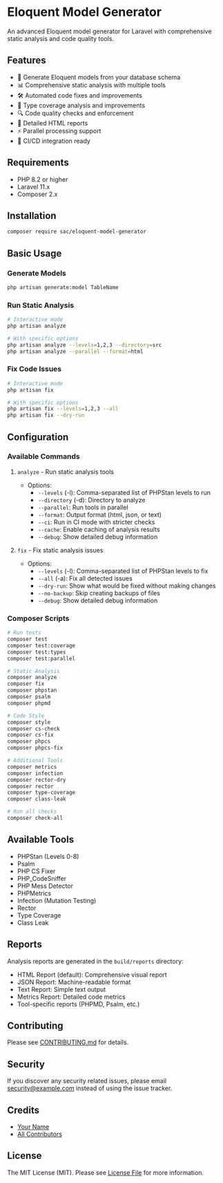 # Eloquent Model Generator

An advanced Eloquent model generator for Laravel with comprehensive static analysis and code quality tools.

## Features

- 🚀 Generate Eloquent models from your database schema
- 📊 Comprehensive static analysis with multiple tools
- 🛠️ Automated code fixes and improvements
- 🎯 Type coverage analysis and improvements
- 🔍 Code quality checks and enforcement
- 📝 Detailed HTML reports
- ⚡ Parallel processing support
- 🔄 CI/CD integration ready

## Requirements

- PHP 8.2 or higher
- Laravel 11.x
- Composer 2.x

## Installation

```bash
composer require sac/eloquent-model-generator
```

## Basic Usage

### Generate Models

```bash
php artisan generate:model TableName
```

### Run Static Analysis

```bash
# Interactive mode
php artisan analyze

# With specific options
php artisan analyze --levels=1,2,3 --directory=src
php artisan analyze --parallel --format=html
```

### Fix Code Issues

```bash
# Interactive mode
php artisan fix

# With specific options
php artisan fix --levels=1,2,3 --all
php artisan fix --dry-run
```

## Configuration

### Available Commands

1. `analyze` - Run static analysis tools
   - Options:
     - `--levels` (-l): Comma-separated list of PHPStan levels to run
     - `--directory` (-d): Directory to analyze
     - `--parallel`: Run tools in parallel
     - `--format`: Output format (html, json, or text)
     - `--ci`: Run in CI mode with stricter checks
     - `--cache`: Enable caching of analysis results
     - `--debug`: Show detailed debug information

2. `fix` - Fix static analysis issues
   - Options:
     - `--levels` (-l): Comma-separated list of PHPStan levels to fix
     - `--all` (-a): Fix all detected issues
     - `--dry-run`: Show what would be fixed without making changes
     - `--no-backup`: Skip creating backups of files
     - `--debug`: Show detailed debug information

### Composer Scripts

```bash
# Run tests
composer test
composer test:coverage
composer test:types
composer test:parallel

# Static Analysis
composer analyze
composer fix
composer phpstan
composer psalm
composer phpmd

# Code Style
composer style
composer cs-check
composer cs-fix
composer phpcs
composer phpcs-fix

# Additional Tools
composer metrics
composer infection
composer rector-dry
composer rector
composer type-coverage
composer class-leak

# Run all checks
composer check-all
```

## Available Tools

- PHPStan (Levels 0-8)
- Psalm
- PHP CS Fixer
- PHP_CodeSniffer
- PHP Mess Detector
- PHPMetrics
- Infection (Mutation Testing)
- Rector
- Type Coverage
- Class Leak

## Reports

Analysis reports are generated in the `build/reports` directory:

- HTML Report (default): Comprehensive visual report
- JSON Report: Machine-readable format
- Text Report: Simple text output
- Metrics Report: Detailed code metrics
- Tool-specific reports (PHPMD, Psalm, etc.)

## Contributing

Please see [CONTRIBUTING.md](CONTRIBUTING.md) for details.

## Security

If you discover any security related issues, please email [security@example.com](mailto:security@example.com) instead of using the issue tracker.

## Credits

- [Your Name](https://github.com/yourusername)
- [All Contributors](../../contributors)

## License

The MIT License (MIT). Please see [License File](LICENSE.md) for more information.
